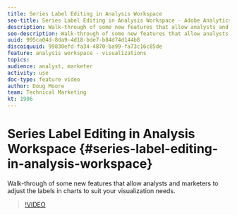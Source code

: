 ```yaml
---
title: Series Label Editing in Analysis Workspace
seo-title: Series Label Editing in Analysis Workspace - Adobe Analytics
description: Walk-through of some new features that allow analysts and marketers to adjust the labels in charts to suit your visualization needs.
seo-description: Walk-through of some new features that allow analysts and marketers to adjust the labels in charts to suit your visualization needs. - Adobe Analytics
uuid: 995ca04d-8da9-4d18-bde7-b84d74d144b8
discoiquuid: 99830efd-fa34-4870-ba99-fa73c16c85de
feature: analysis workspace - visualizations
topics: 
audience: analyst, marketer
activity: use
doc-type: feature video
author: Doug Moore
team: Technical Marketing
kt: 1906
---
```


# Series Label Editing in Analysis Workspace {#series-label-editing-in-analysis-workspace}

Walk-through of some new features that allow analysts and marketers to adjust the labels in charts to suit your visualization needs.

>[!VIDEO](https://video.tv.adobe.com/v/23728/?quality=12)